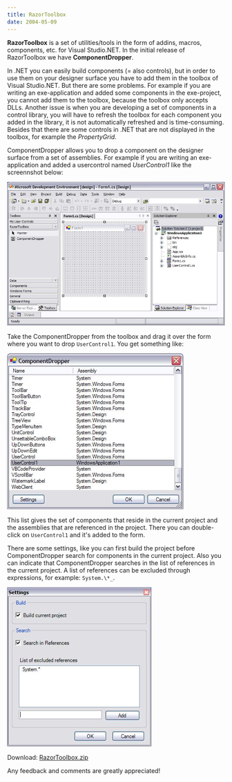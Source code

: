 ```yaml
---
title: RazorToolbox
date: 2004-05-09
---
```


**RazorToolbox** is a set of utilities/tools in the form of addins, macros, components, etc. for Visual Studio.NET. In the initial release of RazorToolbox we have **ComponentDropper**.

In .NET you can easily build components (= also controls), but in order to use them on your designer surface you have to add them in the toolbox of Visual Studio.NET. But there are some problems. For example if you are writing an exe-application and added some components in the exe-project, you cannot add them to the toolbox, because the toolbox only accepts DLLs. Another issue is when you are developing a set of components in a control library, you will have to refresh the toolbox for each component you added in the library, it is not automatically refreshed and is time-consuming. Besides that there are some controls in .NET that are not displayed in the toolbox, for example the _PropertyGrid_.

ComponentDropper allows you to drop a component on the designer surface from a set of assemblies. For example if you are writing an exe-application and added a usercontrol named _UserControl1_ like the screennshot below:

![componentdropperoverview](images/componentdropperoverview.jpg)

Take the ComponentDropper from the toolbox and drag it over the form where you want to drop `UserControl1`. You get something like:

![ComponentDropper](images/componentdropper.jpg)

This list gives the set of components that reside in the current project and the assemblies that are referenced in the project. There you can double-click on `UserControl1` and it's added to the form.

There are some settings, like you can first build the project before ComponentDropper search for components in the current project. Also you can indicate that ComponentDropper searches in the list of references in the current project. A list of references can be excluded through expressions, for example: `System.\*_`.

![componentdroppersettings](images/componentdroppersettings.jpg)

Download: [RazorToolbox.zip](http://christophdebaene.com/blog/wp-content/uploads/2004/05/RazorToolbox.zip)

Any feedback and comments are greatly appreciated!
